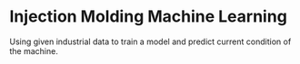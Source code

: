 # Injection Molding Machine Learning

Using given industrial data to train a model and predict current condition of the machine.
